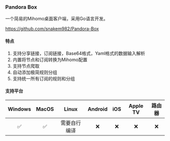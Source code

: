 ### Pandora Box

一个简易的Mihomo桌面客户端，采用Go语言开发。

<Embed>https://github.com/snakem982/Pandora-Box</Embed>

#### 特点

1. 支持分享链接，订阅链接，Base64格式，Yaml格式的数据输入解析
2. 内置将节点和订阅转换为Mihomo配置
3. 支持节点爬取
4. 自动添加极简规则分组
5. 支持统一所有订阅的规则和分组

#### 支持平台

| Windows | MacOS | Linux | Android | iOS | Apple TV | 路由器 |
| :---: | :---: | :---: | :---: | :---: | :---: | :---: |
| :white_check_mark: | :white_check_mark: | 需要自行编译 | :x: | :x: | :x: | :x: |
